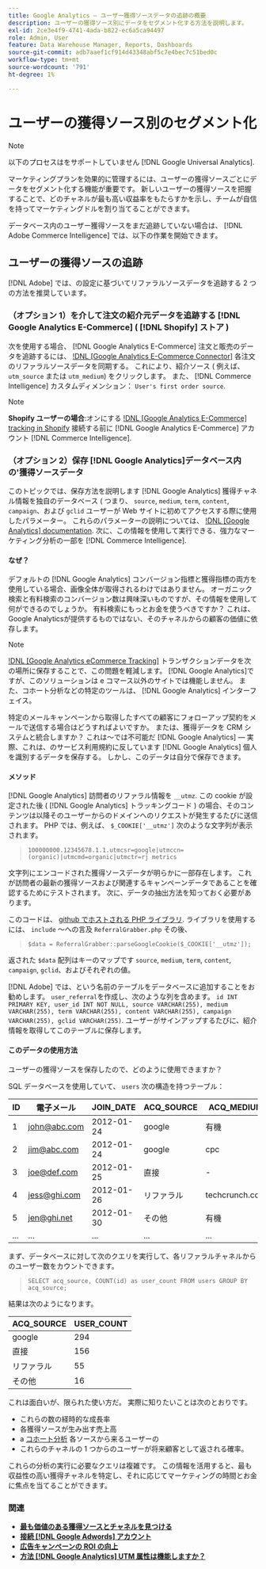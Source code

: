 ```yaml
---
title: Google Analytics — ユーザー獲得ソースデータの追跡の概要
description: ユーザーの獲得ソース別にデータをセグメント化する方法を説明します。
exl-id: 2ce3e4f9-4741-4ada-b822-ec6a5ca94497
role: Admin, User
feature: Data Warehouse Manager, Reports, Dashboards
source-git-commit: adb7aaef1cf914d43348abf5c7e4bec7c51bed0c
workflow-type: tm+mt
source-wordcount: '791'
ht-degree: 1%

---
```


# ユーザーの獲得ソース別のセグメント化

>[!NOTE]
>
>以下のプロセスはをサポートしていません [!DNL Google Universal Analytics].

マーケティングプランを効果的に管理するには、ユーザーの獲得ソースごとにデータをセグメント化する機能が重要です。 新しいユーザーの獲得ソースを把握することで、どのチャネルが最も高い収益率をもたらすかを示し、チームが自信を持ってマーケティングドルを割り当てることができます。

データベース内のユーザー獲得ソースをまだ追跡していない場合は、 [!DNL Adobe Commerce Intelligence] では、以下の作業を開始できます。

## ユーザーの獲得ソースの追跡

[!DNL Adobe] では、の設定に基づいてリファラルソースデータを追跡する 2 つの方法を推奨しています。

### （オプション 1）を介して注文の紹介元データを追跡する [!DNL Google Analytics E-Commerce] ( [!DNL Shopify] ストア )

次を使用する場合、 [!DNL Google Analytics E-Commerce] 注文と販売のデータを追跡するには、 [!DNL [Google Analytics E-Commerce Connector]](../importing-data/integrations/google-ecommerce.md) 各注文のリファラルソースデータを同期する。 これにより、紹介ソース ( 例えば、 `utm_source` または `utm_medium`) をクリックします。 また、 [!DNL Commerce Intelligence] カスタムディメンション： `User's first order source`.

>[!NOTE]
>
>**Shopify ユーザーの場合**:オンにする [!DNL [Google Analytics E-Commerce] tracking in Shopify](https://help.shopify.com/en/manual/reports-and-analytics/google-analytics#ecommerce-tracking) 接続する前に [!DNL Google Analytics E-Commerce] アカウント [!DNL Commerce Intelligence].

### （オプション 2）保存 [!DNL Google Analytics]データベース内の&#39;獲得ソースデータ

このトピックでは、保存方法を説明します [!DNL Google Analytics] 獲得チャネル情報を独自のデータベース ( つまり、 `source`, `medium`, `term`, `content`, `campaign`、および `gclid` ユーザーが Web サイトに初めてアクセスする際に使用したパラメーター。 これらのパラメーターの説明については、 [!DNL [Google Analytics] documentation](https://support.google.com/analytics/answer/1191184?hl=en#zippy=%2Cin-this-article). 次に、この情報を使用して実行できる、強力なマーケティング分析の一部を [!DNL Commerce Intelligence].

#### なぜ？

デフォルトの [!DNL Google Analytics] コンバージョン指標と獲得指標の両方を使用している場合、画像全体が取得されるわけではありません。 オーガニック検索と有料検索のコンバージョン数は興味深いものですが、その情報を使用して何ができるのでしょうか。 有料検索にもっとお金を使うべきですか？ これは、Google Analyticsが提供するものではない、そのチャネルからの顧客の価値に依存します。

>[!NOTE]
>
>[!DNL [Google Analytics eCommerce Tracking]](https://developers.google.com/analytics/devguides/collection/gajs/gaTrackingEcommerce) トランザクションデータを次の場所に保存することで、この問題を軽減します。 [!DNL Google Analytics]ですが、このソリューションは e コマース以外のサイトでは機能しません。 また、コホート分析などの特定のツールは、 [!DNL Google Analytics] インターフェイス。

特定のメールキャンペーンから取得したすべての顧客にフォローアップ契約をメールで送信する場合はどうすればよいですか。 または、獲得データを CRM システムと統合しますか？ これは～では不可能だ [!DNL Google Analytics]  — 実際、これは、のサービス利用規約に反しています [!DNL Google Analytics] 個人を識別するデータを保存する。 しかし、このデータは自分で保存できます。

#### メソッド

[!DNL Google Analytics] 訪問者のリファラル情報を `__utmz`. この cookie が設定された後 ( [!DNL Google Analytics] トラッキングコード ) の場合、そのコンテンツは以降そのユーザーからのドメインへのリクエストが発生するたびに送信されます。 PHP では、例えば、 `$_COOKIE['__utmz']` 次のような文字列が表示されます。

> `100000000.12345678.1.1.utmcsr=google|utmccn=(organic)|utmcmd=organic|utmctr=rj metrics`

文字列にエンコードされた獲得ソースデータが明らかに一部存在します。 これが訪問者の最新の獲得ソースおよび関連するキャンペーンデータであることを確認するためにテストされます。 次に、データの抽出方法を知っておく必要があります。

このコードは、 [github でホストされる PHP ライブラリ](https://github.com/RJMetrics/referral-grabber-php). ライブラリを使用するには、 `include` ～への言及 `ReferralGrabber.php` その後、

> `$data = ReferralGrabber::parseGoogleCookie($_COOKIE['__utmz']);`

返された `$data` 配列はキーのマップです `source`, `medium`, `term`, `content`, `campaign`, `gclid`、およびそれぞれの値。

[!DNL Adobe] では、という名前のテーブルをデータベースに追加することをお勧めします。 `user_referral`を作成し、次のような列を含めます。 `id INT PRIMARY KEY, user_id INT NOT NULL, source VARCHAR(255), medium VARCHAR(255), term VARCHAR(255), content VARCHAR(255), campaign VARCHAR(255), gclid VARCHAR(255)`. ユーザーがサインアップするたびに、紹介情報を取得してこのテーブルに保存します。

#### このデータの使用方法

ユーザーの獲得ソースを保存したので、どのように使用できますか？

SQL データベースを使用していて、 `users` 次の構造を持つテーブル：

| ID | 電子メール | JOIN_DATE | ACQ_SOURCE | ACQ_MEDIUM |
|--- |--- |--- |--- |--- |
| 1 | john@abc.com | 2012-01-24 | google | 有機 |
| 2 | jim@abc.com | 2012-01-24 | google | cpc |
| 3 | joe@def.com | 2012-01-25 | 直接 | - |
| 4 | jess@ghi.com | 2012-01-26 | リファラル | techcrunch.com |
| 5 | jen@ghi.net | 2012-01-30 | その他 | 有機 |
| ... | ... | ... | ... | ... |

まず、データベースに対して次のクエリを実行して、各リファラルチャネルからのユーザー数をカウントできます。

> `SELECT acq_source, COUNT(id) as user_count FROM users GROUP BY acq_source;`

結果は次のようになります。

| ACQ_SOURCE | USER_COUNT |
|--- |--- |
| google | 294 |
| 直接 | 156 |
| リファラル | 55 |
| その他 | 16 |

これは面白いが、限られた使い方だ。 実際に知りたいことは次のとおりです。

* これらの数の経時的な成長率
* 各獲得ソースが生み出す売上高
* a [コホート分析](https://en.wikipedia.org/wiki/Cohort_analysis) 各ソースから来るユーザーの
* これらのチャネルの 1 つからのユーザーが将来顧客として返される確率。

これらの分析の実行に必要なクエリは複雑です。 この情報を活用すると、最も収益性の高い獲得チャネルを特定し、それに応じてマーケティングの時間とお金に焦点を当てることができます。

### 関連

* **[最も価値のある獲得ソースとチャネルを見つける](../analysis/most-value-source-channel.md)**
* **[接続 [!DNL Google Adwords] アカウント](../importing-data/integrations/google-adwords.md)**
* **[広告キャンペーンの ROI の向上](../analysis/roi-ad-camp.md)**
* **[方法 [!DNL Google Analytics] UTM 属性は機能しますか？](../analysis/utm-attributes.md)**
